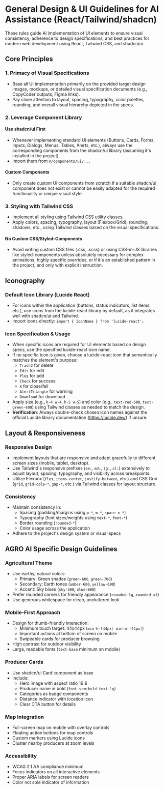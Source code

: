 # General Design & UI Guidelines for AI Assistance (React/Tailwind/shadcn)

These rules guide AI implementation of UI elements to ensure visual consistency, adherence to design specifications, and best practices for modern web development using React, Tailwind CSS, and shadcn/ui.

## Core Principles

### 1. Primacy of Visual Specifications
- Base all UI implementation primarily on the provided target design images, mockups, or detailed visual specification documents (e.g., CopyCoder outputs, Figma links).
- Pay close attention to layout, spacing, typography, color palettes, rounding, and overall visual hierarchy depicted in the specs.

### 2. Leverage Component Library

#### Use shadcn/ui First
- Whenever implementing standard UI elements (Buttons, Cards, Forms, Inputs, Dialogs, Menus, Tables, Alerts, etc.), always use the corresponding components from the shadcn/ui library (assuming it's installed in the project). 
- Import them from `@/components/ui/...`

#### Custom Components
- Only create custom UI components from scratch if a suitable shadcn/ui component does not exist or cannot be easily adapted for the required functionality or unique visual style.

### 3. Styling with Tailwind CSS
- Implement all styling using Tailwind CSS utility classes.
- Apply colors, spacing, typography, layout (Flexbox/Grid), rounding, shadows, etc., using Tailwind classes based on the visual specifications.

#### No Custom CSS/Styled-Components
- Avoid writing custom CSS files (.css, .scss) or using CSS-in-JS libraries like styled-components unless absolutely necessary for complex animations, highly specific overrides, or if it's an established pattern in the project, and only with explicit instruction.

## Iconography

### Default Icon Library (Lucide React)
- For icons within the application (buttons, status indicators, list items, etc.), use icons from the lucide-react library by default, as it integrates well with shadcn/ui and Tailwind.
- Import icons directly: `import { IconName } from 'lucide-react';`

### Icon Specification & Usage
- When specific icons are required for UI elements based on design specs, use the specified lucide-react icon name.
- If no specific icon is given, choose a lucide-react icon that semantically matches the element's purpose:
  - `Trash2` for delete
  - `Edit` for edit
  - `Plus` for add
  - `Check` for success
  - `X` for close/fail
  - `AlertTriangle` for warning
  - `Download` for download
- Apply size (e.g., `h-4 w-4`, `h-5 w-5`) and color (e.g., `text-red-500`, `text-green-600`) using Tailwind classes as needed to match the design.
- **Verification**: Always double-check chosen icon names against the official Lucide library documentation (https://lucide.dev/) if unsure.

## Layout & Responsiveness

### Responsive Design
- Implement layouts that are responsive and adapt gracefully to different screen sizes (mobile, tablet, desktop).
- Use Tailwind's responsive prefixes (`sm:`, `md:`, `lg:`, `xl:`) extensively to adjust layout, spacing, typography, and visibility across breakpoints.
- Utilize Flexbox (`flex`, `items-center`, `justify-between`, etc.) and CSS Grid (`grid`, `grid-cols-*`, `gap-*`, etc.) via Tailwind classes for layout structure.

### Consistency
- Maintain consistency in:
  - Spacing (padding/margins using `p-*`, `m-*`, `space-x-*`)
  - Typography (font sizes/weights using `text-*`, `font-*`)
  - Border rounding (`rounded-*`)
  - Color usage across the application
- Adhere to the project's design system or visual specs

## AGRO AI Specific Design Guidelines

### Agricultural Theme
- Use earthy, natural colors:
  - Primary: Green shades (`green-600`, `green-700`)
  - Secondary: Earth tones (`amber-600`, `yellow-600`)
  - Accent: Sky blues (`sky-500`, `blue-600`)
- Prefer rounded corners for friendly appearance (`rounded-lg`, `rounded-xl`)
- Use generous whitespace for clean, uncluttered look

### Mobile-First Approach
- Design for thumb-friendly interaction:
  - Minimum touch target: 44x44px (`min-h-[44px] min-w-[44px]`)
  - Important actions at bottom of screen on mobile
  - Swipeable cards for producer browsing
- High contrast for outdoor visibility
- Large, readable fonts (`text-base` minimum on mobile)

### Producer Cards
- Use shadcn/ui Card component as base
- Include:
  - Hero image with aspect ratio 16:9
  - Producer name in bold (`font-semibold text-lg`)
  - Categories as badge components
  - Distance indicator with location icon
  - Clear CTA button for details

### Map Integration
- Full-screen map on mobile with overlay controls
- Floating action buttons for map controls
- Custom markers using Lucide icons
- Cluster nearby producers at zoom levels

### Accessibility
- WCAG 2.1 AA compliance minimum
- Focus indicators on all interactive elements
- Proper ARIA labels for screen readers
- Color not sole indicator of information